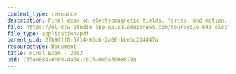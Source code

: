 ```yaml
---
content_type: resource
description: Final exam on electromagnetic fields, forces, and motion.
file: https://ol-ocw-studio-app-qa.s3.amazonaws.com/courses/6-641-electromagnetic-fields-forces-and-motion-spring-2005/735ae8840b694a04c8160e3a3000879a_final1.pdf
file_type: application/pdf
parent_uid: 2fb9fff0-5f14-66d6-2a06-bbebc234d47a
resourcetype: Document
title: Final Exam - 2003
uid: 735ae884-0b69-4a04-c816-0e3a3000879a
---
```

